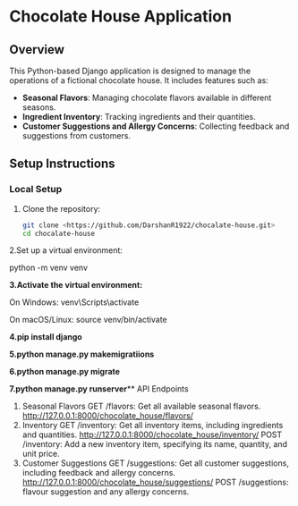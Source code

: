 # Chocolate House Application

## Overview
This Python-based Django application is designed to manage the operations of a fictional chocolate house. It includes features such as:
- **Seasonal Flavors**: Managing chocolate flavors available in different seasons.
- **Ingredient Inventory**: Tracking ingredients and their quantities.
- **Customer Suggestions and Allergy Concerns**: Collecting feedback and suggestions from customers.

## Setup Instructions

### Local Setup
1. Clone the repository:
   
   ```bash
   git clone <https://github.com/DarshanR1922/chocalate-house.git>
   cd chocalate-house

2.Set up a virtual environment:

python -m venv venv

**3.Activate the virtual environment:**

On Windows:
venv\Scripts\activate

On macOS/Linux:
source venv/bin/activate

**4.pip install django**

**5.python manage.py makemigratiions**

**6.python manage.py migrate**

**7.python manage.py runserver****
API Endpoints
1. Seasonal Flavors
GET /flavors: Get all available seasonal flavors.
http://127.0.0.1:8000/chocolate_house/flavors/
2. Inventory
GET /inventory: Get all inventory items, including ingredients and quantities.
   http://127.0.0.1:8000/chocolate_house/inventory/
POST /inventory: Add a new inventory item, specifying its name, quantity, and unit price.
3. Customer Suggestions
GET /suggestions: Get all customer suggestions, including feedback and allergy concerns.
http://127.0.0.1:8000/chocolate_house/suggestions/
POST /suggestions: flavour suggestion and any allergy concerns.
